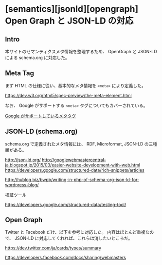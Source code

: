 # [semantics][jsonld][opengraph] Open Graph と JSON-LD の対応

## Intro

本サイトのセマンティクスメタ情報を整理するため、 OpenGraph と JSON-LD による schema.org に対応した。

## Meta Tag

まず HTML の仕様に従い、基本的なメタ情報を `<meta>` により定義した。

https://dev.w3.org/html5/spec-preview/the-meta-element.html

<meta name=author content=Jxck>
<meta name=description content=${this.description}>
<meta name=keywords content="${this.tags}">

<title>${this.title} | blog.jxck.io</title>



なお、 Google がサポートする `<meta>` タグについてもカバーされている。


[Google がサポートしているメタタグ](https://support.google.com/webmasters/answer/79812?hl=ja)


## JSON-LD (schema.org)


schema.org で定義されたメタ情報には、 RDF, Microformat, JSON-LD の三種類がある。

http://json-ld.org/
http://googlewebmastercentral-ja.blogspot.jp/2015/03/easier-website-development-with-web.html
https://developers.google.com/structured-data/rich-snippets/articles

http://hublog.biz/bwpb/writing-in-php-of-schema-org-json-ld-for-wordpress-blog/


<script type="application/ld+json">
{
  "@context": "http://schema.org",
  "@type": "NewsArticle",
  "mainEntityOfPage":{
    "@type":"WebPage",
    "@id":"https://blog.jxck.io"
  },
  "headline": "#{this.title}",
  "image": {
    "@type": "ImageObject",
    "url": "https://www.jxck.io/assets/img/logo.png",
    "height": 257,
    "width": 257
  },
  "datePublished": "2015-02-05T08:00:00+08:00",
  "dateModified": "2015-02-05T09:20:00+08:00",
  "author": {
    "@type": "Person",
    "name": "Jxck"
  },
   "publisher": {
    "@type": "Person",
    "name": "Google",
    "logo": {
      "@type": "ImageObject",
      "url": "https://www.jxck.io/assets/img/logo.png",
      "width": 257,
      "height": 257
    }
  },
  "description": "#{this.description}"
}
</script>


検証ツール

https://developers.google.com/structured-data/testing-tool/

<script type="application/ld+json">
{
  "@context":"http://schema.org",
  "@type":"Person",
  "name": "Jxck",
  "url": "https://jxck.io",
  "image": {
    "@type": "ImageObject",
    "url": "https://jxck.io/assets/img/logo.png"
  }
}
</script>



## Open Graph

Twitter と Facebook だけ、以下を参考に対応した。
内容はほとんど重複なので、 JSON-LD に対応してくれれば、これらは消したいところだ。

https://dev.twitter.com/ja/cards/types/summary

<meta name=twitter:card        content=summary>
<meta name=twitter:site        content=@jxck_>
<meta name=twitter:url         content=${this.canonical}>
<meta name=twitter:title       content="${this.title} | blog.jxck.io">
<meta name=twitter:description content="${this.description}">
<meta name=twitter:image       content=https://www.jxck.io/assets/img/jxck.png>


https://developers.facebook.com/docs/sharing/webmasters

<meta property=og:type        content="article">
<meta property=og:url         content=${this.canonical}>
<meta property=og:title       content="${this.title} | blog.jxck.io">
<meta property=og:site_name   content=blog.jxck.io>
<meta property=og:description content="${this.description}">
<meta property=og:image       content=https://www.jxck.io/assets/img/jxck.png> 
